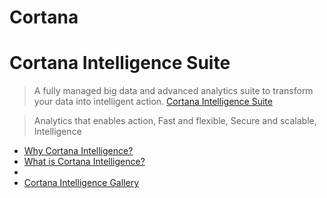 # Cortana



# Cortana Intelligence Suite

> A fully managed big data and advanced analytics suite to transform your data into intelligent action. [Cortana Intelligence Suite](https://www.microsoft.com/en-us/server-cloud/cortana-intelligence-suite/)

> Analytics that enables action, Fast and flexible, Secure and scalable, Intelligence

- [Why Cortana Intelligence?](https://www.microsoft.com/en-us/server-cloud/cortana-intelligence-suite/why-cortana-intelligence.aspx)
- [What is Cortana Intelligence?](https://www.microsoft.com/en-us/server-cloud/cortana-intelligence-suite/what-is-cortana-intelligence.aspx)
- 
- [Cortana Intelligence Gallery](http://gallery.cortanaintelligence.com/?r=legacy)
